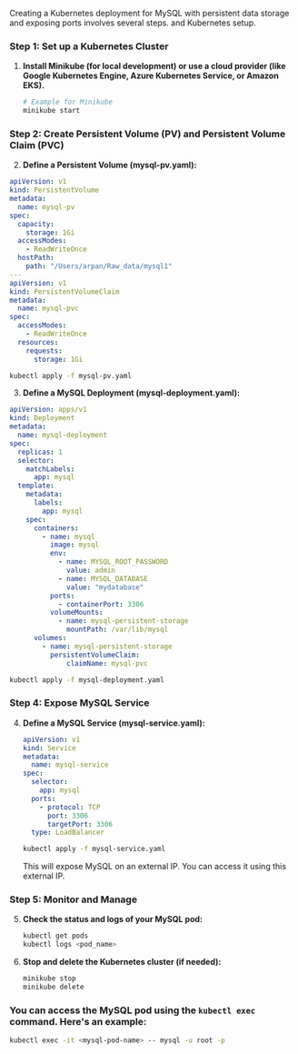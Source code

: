 Creating a Kubernetes deployment for MySQL with persistent data storage and exposing ports involves several steps.  and Kubernetes setup.

### Step 1: Set up a Kubernetes Cluster

1. **Install Minikube (for local development) or use a cloud provider (like Google Kubernetes Engine, Azure Kubernetes Service, or Amazon EKS).**
   
   ```bash
   # Example for Minikube
   minikube start
   ```

### Step 2: Create Persistent Volume (PV) and Persistent Volume Claim (PVC)

2. **Define a Persistent Volume (mysql-pv.yaml):**

```yaml
apiVersion: v1
kind: PersistentVolume
metadata:
  name: mysql-pv
spec:
  capacity:
    storage: 1Gi
  accessModes:
    - ReadWriteOnce
  hostPath:
    path: "/Users/arpan/Raw_data/mysql1"
---
apiVersion: v1
kind: PersistentVolumeClaim
metadata:
  name: mysql-pvc
spec:
  accessModes:
    - ReadWriteOnce
  resources:
    requests:
      storage: 1Gi
```

   ```bash
   kubectl apply -f mysql-pv.yaml
   ```

3. **Define a MySQL Deployment (mysql-deployment.yaml):**

```yaml
apiVersion: apps/v1
kind: Deployment
metadata:
  name: mysql-deployment
spec:
  replicas: 1
  selector:
    matchLabels:
      app: mysql
  template:
    metadata:
      labels:
        app: mysql
    spec:
      containers:
        - name: mysql
          image: mysql
          env:
            - name: MYSQL_ROOT_PASSWORD
              value: admin
            - name: MYSQL_DATABASE
              value: "mydatabase"
          ports:
            - containerPort: 3306
          volumeMounts:
            - name: mysql-persistent-storage
              mountPath: /var/lib/mysql
      volumes:
        - name: mysql-persistent-storage
          persistentVolumeClaim:
              claimName: mysql-pvc
```

   ```bash
   kubectl apply -f mysql-deployment.yaml
   ```

### Step 4: Expose MySQL Service

4. **Define a MySQL Service (mysql-service.yaml):**

   ```yaml
   apiVersion: v1
   kind: Service
   metadata:
     name: mysql-service
   spec:
     selector:
       app: mysql
     ports:
       - protocol: TCP
         port: 3306
         targetPort: 3306
     type: LoadBalancer
   ```

   ```bash
   kubectl apply -f mysql-service.yaml
   ```

   This will expose MySQL on an external IP. You can access it using this external IP.

### Step 5: Monitor and Manage

5. **Check the status and logs of your MySQL pod:**

   ```bash
   kubectl get pods
   kubectl logs <pod_name>
   ```

6. **Stop and delete the Kubernetes cluster (if needed):**

   ```bash
   minikube stop
   minikube delete
   ```

###  You can access the MySQL pod using the `kubectl exec` command. Here's an example:

```bash
kubectl exec -it <mysql-pod-name> -- mysql -u root -p
```
